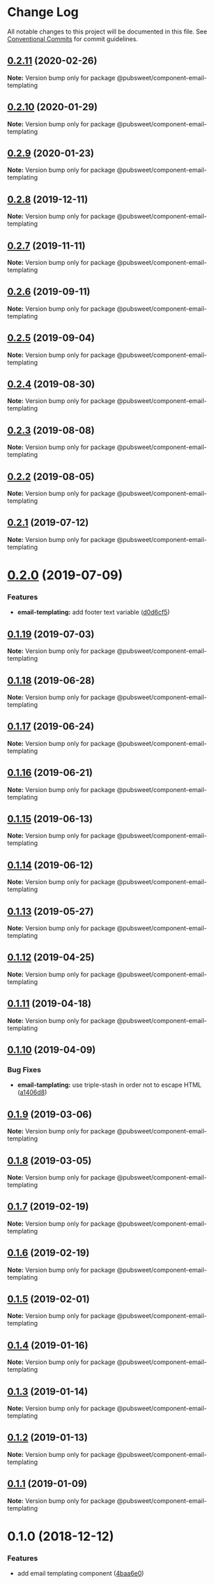 # Change Log

All notable changes to this project will be documented in this file.
See [Conventional Commits](https://conventionalcommits.org) for commit guidelines.

## [0.2.11](https://gitlab.coko.foundation/pubsweet/pubsweet/compare/@pubsweet/component-email-templating@0.2.10...@pubsweet/component-email-templating@0.2.11) (2020-02-26)

**Note:** Version bump only for package @pubsweet/component-email-templating





## [0.2.10](https://gitlab.coko.foundation/pubsweet/pubsweet/compare/@pubsweet/component-email-templating@0.2.9...@pubsweet/component-email-templating@0.2.10) (2020-01-29)

**Note:** Version bump only for package @pubsweet/component-email-templating





## [0.2.9](https://gitlab.coko.foundation/pubsweet/pubsweet/compare/@pubsweet/component-email-templating@0.2.8...@pubsweet/component-email-templating@0.2.9) (2020-01-23)

**Note:** Version bump only for package @pubsweet/component-email-templating





## [0.2.8](https://gitlab.coko.foundation/pubsweet/pubsweet/compare/@pubsweet/component-email-templating@0.2.7...@pubsweet/component-email-templating@0.2.8) (2019-12-11)

**Note:** Version bump only for package @pubsweet/component-email-templating





## [0.2.7](https://gitlab.coko.foundation/pubsweet/pubsweet/compare/@pubsweet/component-email-templating@0.2.6...@pubsweet/component-email-templating@0.2.7) (2019-11-11)

**Note:** Version bump only for package @pubsweet/component-email-templating





## [0.2.6](https://gitlab.coko.foundation/pubsweet/pubsweet/compare/@pubsweet/component-email-templating@0.2.5...@pubsweet/component-email-templating@0.2.6) (2019-09-11)

**Note:** Version bump only for package @pubsweet/component-email-templating





## [0.2.5](https://gitlab.coko.foundation/pubsweet/pubsweet/compare/@pubsweet/component-email-templating@0.2.4...@pubsweet/component-email-templating@0.2.5) (2019-09-04)

**Note:** Version bump only for package @pubsweet/component-email-templating





## [0.2.4](https://gitlab.coko.foundation/pubsweet/pubsweet/compare/@pubsweet/component-email-templating@0.2.3...@pubsweet/component-email-templating@0.2.4) (2019-08-30)

**Note:** Version bump only for package @pubsweet/component-email-templating





## [0.2.3](https://gitlab.coko.foundation/pubsweet/pubsweet/compare/@pubsweet/component-email-templating@0.2.2...@pubsweet/component-email-templating@0.2.3) (2019-08-08)

**Note:** Version bump only for package @pubsweet/component-email-templating





## [0.2.2](https://gitlab.coko.foundation/pubsweet/pubsweet/compare/@pubsweet/component-email-templating@0.2.1...@pubsweet/component-email-templating@0.2.2) (2019-08-05)

**Note:** Version bump only for package @pubsweet/component-email-templating





## [0.2.1](https://gitlab.coko.foundation/pubsweet/pubsweet/compare/@pubsweet/component-email-templating@0.2.0...@pubsweet/component-email-templating@0.2.1) (2019-07-12)

**Note:** Version bump only for package @pubsweet/component-email-templating





# [0.2.0](https://gitlab.coko.foundation/pubsweet/pubsweet/compare/@pubsweet/component-email-templating@0.1.19...@pubsweet/component-email-templating@0.2.0) (2019-07-09)


### Features

* **email-templating:** add footer text variable ([d0d6cf5](https://gitlab.coko.foundation/pubsweet/pubsweet/commit/d0d6cf5))





## [0.1.19](https://gitlab.coko.foundation/pubsweet/pubsweet/compare/@pubsweet/component-email-templating@0.1.18...@pubsweet/component-email-templating@0.1.19) (2019-07-03)

**Note:** Version bump only for package @pubsweet/component-email-templating





## [0.1.18](https://gitlab.coko.foundation/pubsweet/pubsweet/compare/@pubsweet/component-email-templating@0.1.17...@pubsweet/component-email-templating@0.1.18) (2019-06-28)

**Note:** Version bump only for package @pubsweet/component-email-templating





## [0.1.17](https://gitlab.coko.foundation/pubsweet/pubsweet/compare/@pubsweet/component-email-templating@0.1.16...@pubsweet/component-email-templating@0.1.17) (2019-06-24)

**Note:** Version bump only for package @pubsweet/component-email-templating





## [0.1.16](https://gitlab.coko.foundation/pubsweet/pubsweet/compare/@pubsweet/component-email-templating@0.1.15...@pubsweet/component-email-templating@0.1.16) (2019-06-21)

**Note:** Version bump only for package @pubsweet/component-email-templating





## [0.1.15](https://gitlab.coko.foundation/pubsweet/pubsweet/compare/@pubsweet/component-email-templating@0.1.14...@pubsweet/component-email-templating@0.1.15) (2019-06-13)

**Note:** Version bump only for package @pubsweet/component-email-templating





## [0.1.14](https://gitlab.coko.foundation/pubsweet/pubsweet/compare/@pubsweet/component-email-templating@0.1.13...@pubsweet/component-email-templating@0.1.14) (2019-06-12)

**Note:** Version bump only for package @pubsweet/component-email-templating





## [0.1.13](https://gitlab.coko.foundation/pubsweet/pubsweet/compare/@pubsweet/component-email-templating@0.1.12...@pubsweet/component-email-templating@0.1.13) (2019-05-27)

**Note:** Version bump only for package @pubsweet/component-email-templating





## [0.1.12](https://gitlab.coko.foundation/pubsweet/pubsweet/compare/@pubsweet/component-email-templating@0.1.11...@pubsweet/component-email-templating@0.1.12) (2019-04-25)

**Note:** Version bump only for package @pubsweet/component-email-templating





## [0.1.11](https://gitlab.coko.foundation/pubsweet/pubsweet/compare/@pubsweet/component-email-templating@0.1.10...@pubsweet/component-email-templating@0.1.11) (2019-04-18)

**Note:** Version bump only for package @pubsweet/component-email-templating





## [0.1.10](https://gitlab.coko.foundation/pubsweet/pubsweet/compare/@pubsweet/component-email-templating@0.1.9...@pubsweet/component-email-templating@0.1.10) (2019-04-09)


### Bug Fixes

* **email-tamplating:** use triple-stash in order not to escape HTML ([a1406d8](https://gitlab.coko.foundation/pubsweet/pubsweet/commit/a1406d8))





## [0.1.9](https://gitlab.coko.foundation/pubsweet/pubsweet/compare/@pubsweet/component-email-templating@0.1.8...@pubsweet/component-email-templating@0.1.9) (2019-03-06)

**Note:** Version bump only for package @pubsweet/component-email-templating





## [0.1.8](https://gitlab.coko.foundation/pubsweet/pubsweet/compare/@pubsweet/component-email-templating@0.1.7...@pubsweet/component-email-templating@0.1.8) (2019-03-05)

**Note:** Version bump only for package @pubsweet/component-email-templating





## [0.1.7](https://gitlab.coko.foundation/pubsweet/pubsweet/compare/@pubsweet/component-email-templating@0.1.6...@pubsweet/component-email-templating@0.1.7) (2019-02-19)

**Note:** Version bump only for package @pubsweet/component-email-templating





## [0.1.6](https://gitlab.coko.foundation/pubsweet/pubsweet/compare/@pubsweet/component-email-templating@0.1.5...@pubsweet/component-email-templating@0.1.6) (2019-02-19)

**Note:** Version bump only for package @pubsweet/component-email-templating





## [0.1.5](https://gitlab.coko.foundation/pubsweet/pubsweet/compare/@pubsweet/component-email-templating@0.1.4...@pubsweet/component-email-templating@0.1.5) (2019-02-01)

**Note:** Version bump only for package @pubsweet/component-email-templating





## [0.1.4](https://gitlab.coko.foundation/pubsweet/pubsweet/compare/@pubsweet/component-email-templating@0.1.3...@pubsweet/component-email-templating@0.1.4) (2019-01-16)

**Note:** Version bump only for package @pubsweet/component-email-templating





## [0.1.3](https://gitlab.coko.foundation/pubsweet/pubsweet/compare/@pubsweet/component-email-templating@0.1.2...@pubsweet/component-email-templating@0.1.3) (2019-01-14)

**Note:** Version bump only for package @pubsweet/component-email-templating





## [0.1.2](https://gitlab.coko.foundation/pubsweet/pubsweet/compare/@pubsweet/component-email-templating@0.1.1...@pubsweet/component-email-templating@0.1.2) (2019-01-13)

**Note:** Version bump only for package @pubsweet/component-email-templating





## [0.1.1](https://gitlab.coko.foundation/pubsweet/pubsweet/compare/@pubsweet/component-email-templating@0.1.0...@pubsweet/component-email-templating@0.1.1) (2019-01-09)

**Note:** Version bump only for package @pubsweet/component-email-templating





# 0.1.0 (2018-12-12)


### Features

* add email templating component ([4baa6e0](https://gitlab.coko.foundation/pubsweet/pubsweet/commit/4baa6e0))

